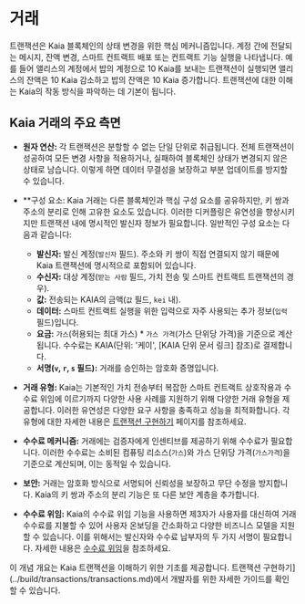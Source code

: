 # 거래

트랜잭션은 Kaia 블록체인의 상태 변경을 위한 핵심 메커니즘입니다. 계정 간에 전달되는 메시지, 잔액 변경, 스마트 컨트랙트 배포 또는 컨트랙트 기능 실행을 나타냅니다. 예를 들어 앨리스의 계정에서 밥의 계정으로 10 Kaia를 보내는 트랜잭션이 실행되면 앨리스의 잔액은 10 Kaia 감소하고 밥의 잔액은 10 Kaia 증가합니다. 트랜잭션에 대한 이해는 Kaia의 작동 방식을 파악하는 데 기본이 됩니다.

## Kaia 거래의 주요 측면

- **원자 연산:** 각 트랜잭션은 분할할 수 없는 단일 단위로 취급됩니다. 전체 트랜잭션이 성공하여 모든 변경 사항을 적용하거나, 실패하여 블록체인 상태가 변경되지 않은 상태로 남습니다. 이렇게 하면 데이터 무결성을 보장하고 부분 업데이트를 방지할 수 있습니다.

- \*\*구성 요소: Kaia 거래는 다른 블록체인과 핵심 구성 요소를 공유하지만, 키 쌍과 주소의 분리로 인해 고유한 요소도 있습니다. 이러한 디커플링은 유연성을 향상시키지만 트랜잭션 내에 명시적인 발신자 정보가 필요합니다. 일반적인 구성 요소는 다음과 같습니다:
  - **발신자:** 발신 계정(`발신자` 필드).  주소와 키 쌍이 직접 연결되지 않기 때문에 Kaia 트랜잭션에 명시적으로 포함되어 있습니다.
  - **수신자:** 대상 계정(`받는 사람` 필드, 가치 전송 및 스마트 컨트랙트 트랜잭션의 경우).
  - **값:** 전송되는 KAIA의 금액(`값` 필드, `kei` 내).
  - **데이터:** 스마트 컨트랙트 실행을 위한 입력으로 자주 사용되는 추가 정보(`입력` 필드)입니다.
  - **요금:** `가스`(허용되는 최대 가스) \* `가스 가격`(가스 단위당 가격)을 기준으로 계산됩니다.  수수료는 KAIA(단위: '케이', [KAIA 단위 문서 링크] 참조)로 결제합니다.
  - **서명(`v`, `r`, `s` 필드):** 거래를 승인하는 암호화 증명입니다.

- **거래 유형:** Kaia는 기본적인 가치 전송부터 복잡한 스마트 컨트랙트 상호작용과 수수료 위임에 이르기까지 다양한 사용 사례를 지원하기 위해 다양한 거래 유형을 제공합니다. 이러한 유연성은 다양한 요구 사항을 충족하고 성능을 최적화합니다. 각 유형에 대한 자세한 내용은 [트랜잭션 구현하기](../build/transactions/transactions.md#transaction-types) 페이지를 참조하세요.

- **수수료 메커니즘:** 거래에는 검증자에게 인센티브를 제공하기 위해 수수료가 필요합니다. 이러한 수수료는 소비된 컴퓨팅 리소스(`가스`)와 가스 단위당 가격(`가스가격`)을 기준으로 계산되며, 이는 동적일 수 있습니다.

- **보안:** 거래는 암호화 방식으로 서명되어 신뢰성을 보장하고 무단 수정을 방지합니다. Kaia의 키 쌍과 주소의 분리 기능은 또 다른 보안 계층을 추가합니다.

- **수수료 위임:** Kaia의 수수료 위임 기능을 사용하면 제3자가 사용자를 대신하여 거래 수수료를 지불할 수 있어 사용자 온보딩을 간소화하고 다양한 비즈니스 모델을 지원할 수 있습니다.  이를 위해서는 발신자와 수수료 납부자의 두 가지 서명이 필요합니다. 자세한 내용은 [수수료 위임](../build/transactions/fee-delegation.md)을 참조하세요.

이 개념 개요는 Kaia 트랜잭션을 이해하기 위한 기초를 제공합니다. 트랜잭션 구현하기](../build/transactions/transactions.md)에서 개발자를 위한 자세한 가이드를 확인할 수 있습니다.